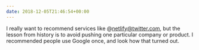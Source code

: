```yaml
---
date: 2018-12-05T21:46:54+00:00
---
```


I really want to recommend services like @netlify@twitter.com, but the lesson from history is to avoid pushing one particular company or product. I recommended people use Google once, and look how that turned out.
